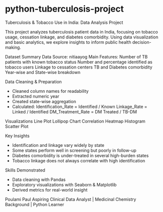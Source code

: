 # python-tuberculosis-project
Tuberculosis & Tobacco Use in India: Data Analysis Project

This project analyzes tuberculosis patient data in India, focusing on tobacco usage, cessation linkage, and diabetes comorbidity. Using data visualization and basic analytics, we explore insights to inform public health decision-making.

Dataset Summary
Data Source: nitiaayog
Main Features:
Number of TB patients with known tobacco status
Number and percentage identified as tobacco users
Linkage to cessation centers
TB and Diabetes comorbidity
Year-wise and State-wise breakdown

Data Cleaning & Preparation
- Cleaned column names for readability
- Extracted numeric year
- Created state-wise aggregation
- Calculated:
Identification_Rate = Identified / Known
Linkage_Rate = Linked / Identified
DM_Treatment_Rate = DM Treated / TB-DM

Visualizations
Line Plot
Lollipop Chart
Correlation Heatmap
Histogram
Scatter Plot

Key Insights
- Identification and linkage vary widely by state
- Some states perform well in screening but poorly in follow-up
- Diabetes comorbidity is under-treated in several high-burden states
- Tobacco linkage does not always correlate with high identification

Skills Demonstrated
- Data cleaning with Pandas
- Exploratory visualizations with Seaborn & Matplotlib
- Derived metrics for real-world insight

Poulami Paul
Aspiring Clinical Data Analyst | Medicinal Chemistry Background | Python Learner
